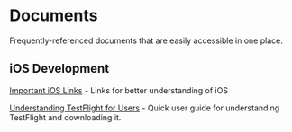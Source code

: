 # Documents

Frequently-referenced documents that are easily accessible in one place.

## iOS Development

[Important iOS Links](/ios-links.md) - Links for better understanding of iOS

[Understanding TestFlight for Users](/understanding-testflight.md) - Quick user guide for understanding TestFlight and downloading it.
